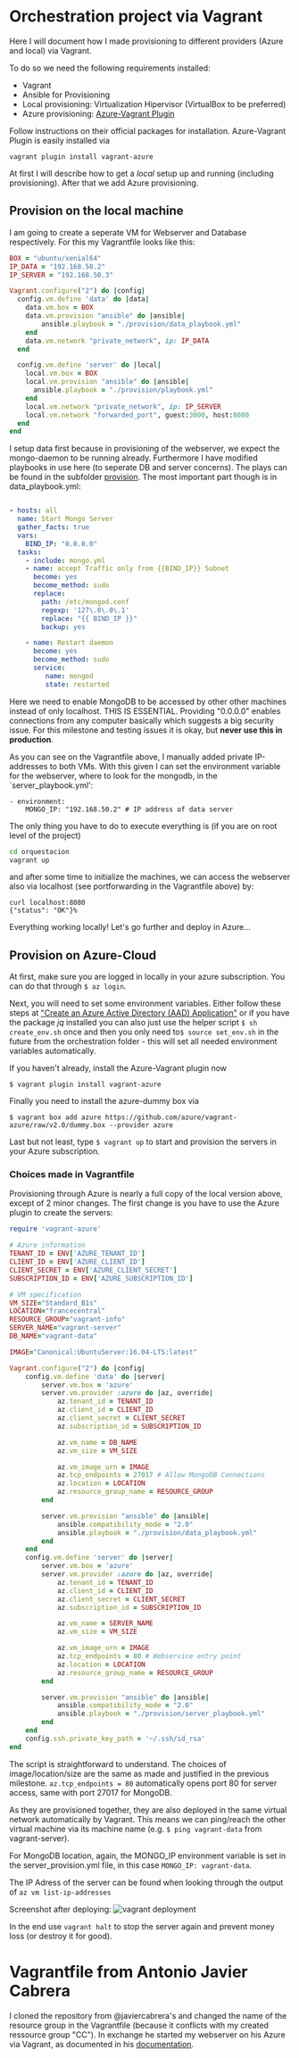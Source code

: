 # Orchestration project via Vagrant

Here I will document how I made provisioning to different providers (Azure and local) via Vagrant. 

To do so we need the following requirements installed:

- Vagrant
- Ansible for Provisioning
- Local provisioning: Virtualization Hipervisor (VirtualBox to be preferred)
- Azure provisioning: [Azure-Vagrant Plugin](https://github.com/Azure/vagrant-azure)

Follow instructions on their official packages for installation.
Azure-Vagrant Plugin is easily installed via 

`vagrant plugin install vagrant-azure`

At first I will describe how to get a _local_ setup up and running (including provisioning). After that we add Azure provisioning.

## Provision on the local machine

I am going to create a seperate VM for Webserver and Database respectively. For this my Vagrantfile looks like this:

```ruby
BOX = "ubuntu/xenial64"
IP_DATA = "192.168.50.2"
IP_SERVER = "192.168.50.3"

Vagrant.configure("2") do |config|
  config.vm.define 'data' do |data|
    data.vm.box = BOX
    data.vm.provision "ansible" do |ansible|
		ansible.playbook = "./provision/data_playbook.yml"
    end
    data.vm.network "private_network", ip: IP_DATA
  end

  config.vm.define 'server' do |local|	
    local.vm.box = BOX
    local.vm.provision "ansible" do |ansible|
      ansible.playbook = "./provision/playbook.yml"
    end
    local.vm.network "private_network", ip: IP_SERVER 
    local.vm.network "forwarded_port", guest:3000, host:8080
  end
end

```
I setup data first because in provisioning of the webserver, we expect the mongo-daemon to be running already.
Furthermore I have modified playbooks in use here (to seperate DB and server concerns). The plays can be found in the subfolder [provision](https://github.com/alex1ai/ugr-master-cc/tree/master/orquestacion/local/provision). The most important part though is in data_playbook.yml:

```yml

- hosts: all
  name: Start Mongo Server
  gather_facts: true
  vars:
    BIND_IP: "0.0.0.0" 
  tasks:
    - include: mongo.yml
    - name: accept Traffic only from {{BIND_IP}} Subnet 
      become: yes
      become_method: sudo
      replace:
        path: /etc/mongod.conf
        regexp: '127\.0\.0\.1'
        replace: "{{ BIND_IP }}"
        backup: yes

    - name: Restart daemon
      become: yes
      become_method: sudo
      service:
         name: mongod
         state: restarted
```

Here we need to enable MongoDB to be accessed by other other machines instead of only localhost. THIS IS ESSENTIAL. Providing "0.0.0.0" enables connections from any computer basically which suggests a big security issue. For this milestone and testing issues it is okay, but **never use this in production**.

As you can see on the Vagrantfile above, I manually added private IP-addresses to both VMs. With this given I can set the environment variable for the webserver, where to look for the mongodb, in the `server_playbook.yml':

```
- environment: 
    MONGO_IP: "192.168.50.2" # IP address of data server
```

The only thing you have to do to execute everything is (if you are on root level of the project)

```bash
cd orquestacion
vagrant up
``` 

and after some time to initialize the machines, we can access the webserver also via localhost (see portforwarding in the Vagrantfile above) by:

```
curl localhost:8080
{"status": "OK"}%                              
```

Everything working locally! Let's go further and deploy in Azure...

## Provision on Azure-Cloud

At first, make sure you are logged in locally in your azure subscription. You can do that through `$ az login`.

Next, you will need to set some environment variables. Either follow these steps at ["Create an Azure Active Directory (AAD) Application"](https://github.com/Azure/vagrant-azure) or if you have the package _jq_ installed you can also just use the helper script `$ sh create_env.sh` once and then you only need to`$ source set_env.sh` in the future from the orchestration folder - this will set all needed environment variables automatically.

If you haven't already, install the Azure-Vagrant plugin now

`$ vagrant plugin install vagrant-azure`

Finally you need to install the azure-dummy box via

`$ vagrant box add azure https://github.com/azure/vagrant-azure/raw/v2.0/dummy.box --provider azure`

Last but not least, type `$ vagrant up` to start and provision the servers in your Azure subscription.

### Choices made in Vagrantfile

Provisioning through Azure is nearly a full copy of the local version above, except of 2 minor changes. The first change is you have to use the Azure plugin to create the servers: 

```ruby
require 'vagrant-azure'

# Azure information
TENANT_ID = ENV['AZURE_TENANT_ID']
CLIENT_ID = ENV['AZURE_CLIENT_ID']
CLIENT_SECRET = ENV['AZURE_CLIENT_SECRET']
SUBSCRIPTION_ID = ENV['AZURE_SUBSCRIPTION_ID']

# VM specification
VM_SIZE="Standard_B1s"
LOCATION="francecentral"
RESOURCE_GROUP="vagrant-info"
SERVER_NAME="vagrant-server"
DB_NAME="vagrant-data"

IMAGE="Canonical:UbuntuServer:16.04-LTS:latest"

Vagrant.configure("2") do |config|
    config.vm.define 'data' do |server|
        server.vm.box = 'azure'
        server.vm.provider :azure do |az, override|
            az.tenant_id = TENANT_ID 
            az.client_id = CLIENT_ID
            az.client_secret = CLIENT_SECRET
            az.subscription_id = SUBSCRIPTION_ID

            az.vm_name = DB_NAME
            az.vm_size = VM_SIZE

            az.vm_image_urn = IMAGE
            az.tcp_endpoints = 27017 # Allow MongoDB Connections
            az.location = LOCATION
            az.resource_group_name = RESOURCE_GROUP
        end

        server.vm.provision "ansible" do |ansible|
            ansible.compatibility_mode = "2.0"
            ansible.playbook = "./provision/data_playbook.yml"
        end
    end
    config.vm.define 'server' do |server|
        server.vm.box = 'azure'
        server.vm.provider :azure do |az, override|
            az.tenant_id = TENANT_ID 
            az.client_id = CLIENT_ID
            az.client_secret = CLIENT_SECRET
            az.subscription_id = SUBSCRIPTION_ID

            az.vm_name = SERVER_NAME
            az.vm_size = VM_SIZE

            az.vm_image_urn = IMAGE
            az.tcp_endpoints = 80 # Webservice entry point
            az.location = LOCATION
            az.resource_group_name = RESOURCE_GROUP
        end

        server.vm.provision "ansible" do |ansible|
            ansible.compatibility_mode = "2.0"
            ansible.playbook = "./provision/server_playbook.yml"
        end
    end
    config.ssh.private_key_path = '~/.ssh/id_rsa'
end

```

The script is straightforward to understand. The choices of image/location/size are the same as made and justified in the previous milestone. `az.tcp_endpoints = 80` automatically opens port 80 for server access, same with port 27017 for MongoDB.

As they are provisioned together, they are also deployed in the same virtual network automatically by Vagrant. This means we can ping/reach the other virtual machine via its machine name (e.g. `$ ping vagrant-data` from vagrant-server).

For MongoDB location, again, the MONGO_IP environment variable is set in the server_provision.yml file, in this case `MONGO_IP: vagrant-data`.

The IP Adress of the server can be found when looking through the output of `az vm list-ip-addresses`

Screenshot after deploying:
![vagrant deployment](https://github.com/alex1ai/ugr-master-cc/blob/gh-pages/orquestacion/screen.png)

In the end use `vagrant halt` to stop the server again and prevent money loss (or destroy it for good).

# Vagrantfile from Antonio Javier Cabrera

I cloned the repository from @javiercabrera's and changed the name of the resource group in the Vagrantfile (because it conflicts with my created ressource group "CC"). In exchange he started my webserver on his Azure via Vagrant, as documented in his [documentation](https://github.com/javiercabrera184/ProyectoCC/blob/master/docs/Hito5.md).

[](https://github.com/alex1ai/ugr-master-cc/blob/gh-pages/orquestacion/antonio.png)
[](https://github.com/alex1ai/ugr-master-cc/blob/gh-pages/orquestacion/antonio1.png)

